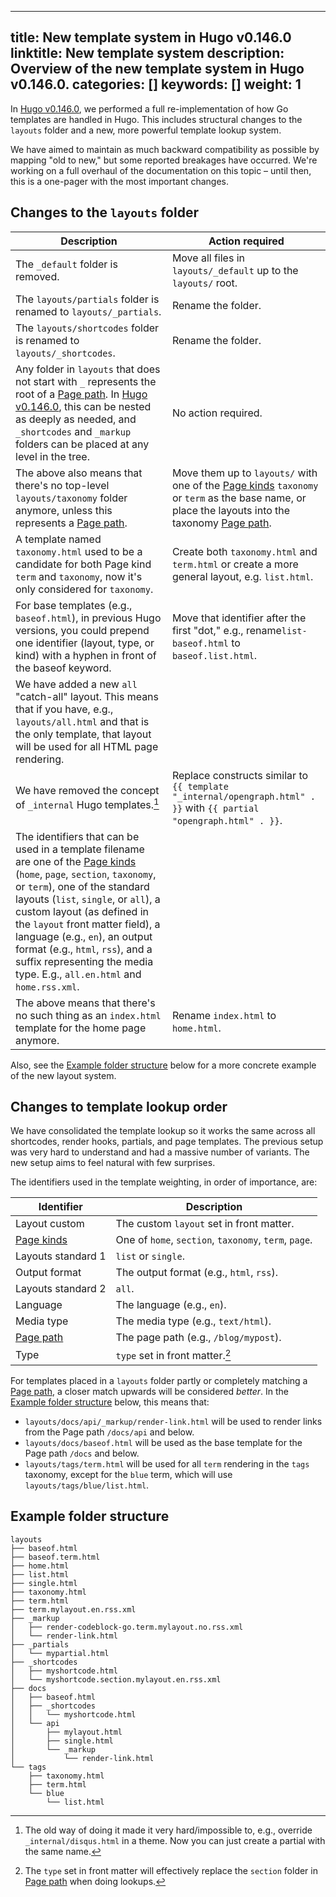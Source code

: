 
---
title: New template system in Hugo v0.146.0
linktitle: New template system
description: Overview of the new template system in Hugo v0.146.0.
categories: []
keywords: []
weight: 1
---

In [Hugo v0.146.0], we performed a full re-implementation of how Go templates are handled in Hugo. This includes structural changes to the `layouts` folder and a new, more powerful template lookup system.

We have aimed to maintain as much backward compatibility as possible by mapping "old to new," but some reported breakages have occurred. We're working on a full overhaul of the documentation on this topic – until then, this is a one-pager with the most important changes.

## Changes to the `layouts` folder

| Description   | Action required |
| ------------- | ------------- |
| The `_default` folder is removed. | Move all files in `layouts/_default` up to the `layouts/` root.|
| The `layouts/partials` folder is renamed to `layouts/_partials`.  | Rename the folder.  |
| The `layouts/shortcodes` folder is renamed to `layouts/_shortcodes`.  | Rename the folder.  |
| Any folder in `layouts` that does not start with `_` represents the root of a [Page path]. In [Hugo v0.146.0], this can be nested as deeply as needed, and `_shortcodes` and `_markup` folders can be placed at any level in the tree.| No action required.|
| The above also means that there's no top-level `layouts/taxonomy` folder anymore, unless this represents a [Page path].|Move them up to `layouts/` with one of the [Page kinds] `taxonomy` or `term` as the base name, or place the layouts into the taxonomy [Page path]. |
|A template named `taxonomy.html` used to be a candidate for both Page kind `term` and `taxonomy`, now it's only considered for `taxonomy`.|Create both `taxonomy.html` and `term.html` or create a more general layout, e.g. `list.html`.|
| For base templates (e.g., `baseof.html`), in previous Hugo versions, you could prepend one identifier (layout, type, or kind) with a hyphen in front of the baseof keyword.|Move that identifier after the first "dot," e.g., rename`list-baseof.html` to `baseof.list.html`.|
| We have added a new `all` "catch-all" layout. This means that if you have, e.g., `layouts/all.html` and that is the only template, that layout will be used for all HTML page rendering.||
| We have removed the concept of `_internal` Hugo templates.[^internal]|Replace constructs similar to `{{ template "_internal/opengraph.html" . }}` with `{{ partial "opengraph.html" . }}`.|
| The identifiers that can be used in a template filename are one of the [Page kinds] (`home`, `page`, `section`, `taxonomy`, or `term`), one of the standard layouts (`list`, `single`, or `all`), a custom layout (as defined in the `layout` front matter field), a language (e.g., `en`), an output format (e.g., `html`, `rss`), and a suffix representing the media type. E.g., `all.en.html` and `home.rss.xml`.||
| The above means that there's no such thing as an `index.html` template for the home page anymore. | Rename `index.html` to `home.html`.|

Also, see the [Example folder structure] below for a more concrete example of the new layout system.

## Changes to template lookup order

We have consolidated the template lookup so it works the same across all shortcodes, render hooks, partials, and page templates. The previous setup was very hard to understand and had a massive number of variants. The new setup aims to feel natural with few surprises.

The identifiers used in the template weighting, in order of importance, are:

| Identifier | Description |
| ---------- | ----------- |
| Layout custom | The custom `layout` set in front matter. |
| [Page kinds] | One of `home`, `section`, `taxonomy`, `term`, `page`. |
| Layouts standard 1 | `list` or `single`. |
| Output format | The output format (e.g., `html`, `rss`). |
| Layouts standard 2  | `all`. |
| Language | The language (e.g., `en`). |
| Media type | The media type (e.g., `text/html`). |
| [Page path] | The page path (e.g., `/blog/mypost`). |
| Type | `type` set in front matter.[^type]|

For templates placed in a `layouts` folder partly or completely matching a [Page path], a closer match upwards will be considered _better_. In the [Example folder structure] below, this means that:

* `layouts/docs/api/_markup/render-link.html` will be used to render links from the Page path `/docs/api` and below.
* `layouts/docs/baseof.html` will be used as the base template for the Page path `/docs` and below.
* `layouts/tags/term.html` will be used for all `term` rendering in the `tags` taxonomy, except for the `blue` term, which will use `layouts/tags/blue/list.html`.

## Example folder structure

```
layouts
├── baseof.html
├── baseof.term.html
├── home.html
├── list.html
├── single.html
├── taxonomy.html
├── term.html
├── term.mylayout.en.rss.xml
├── _markup
│   ├── render-codeblock-go.term.mylayout.no.rss.xml
│   └── render-link.html
├── _partials
│   └── mypartial.html
├── _shortcodes
│   ├── myshortcode.html
│   └── myshortcode.section.mylayout.en.rss.xml
├── docs
│   ├── baseof.html
│   ├── _shortcodes
│   │   └── myshortcode.html
│   └── api
│       ├── mylayout.html
│       ├── single.html
│       └── _markup
│           └── render-link.html
└── tags
    ├── taxonomy.html
    ├── term.html
    └── blue
        └── list.html
```

[Hugo v0.146.0]: https://github.com/gohugoio/hugo/releases/tag/v0.146.0
[Page path]: https://gohugo.io/methods/page/path/
[Page kinds]: https://gohugo.io/methods/page/kind/
[Example folder structure]: #example-folder-structure

[^type]: The `type` set in front matter will effectively replace the `section` folder in [Page path] when doing lookups.
[^internal]: The old way of doing it made it very hard/impossible to, e.g., override `_internal/disqus.html` in a theme. Now you can just create a partial with the same name.


